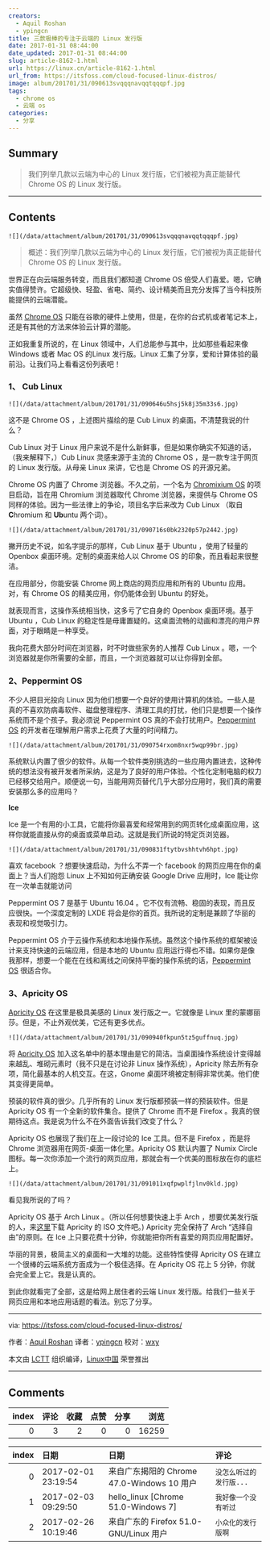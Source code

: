 ```yaml
---
creators:
  - Aquil Roshan
  - ypingcn
title: 三款极棒的专注于云端的 Linux 发行版
date: 2017-01-31 08:44:00
date_updated: 2017-01-31 08:44:00
slug: article-8162-1.html
url: https://linux.cn/article-8162-1.html
url_from: https://itsfoss.com/cloud-focused-linux-distros/
image: album/201701/31/090613svqqqnavqqtqqqpf.jpg
tags:
  - chrome os
  - 云端 os
categories:
  - 分享
---
```


## Summary

> 我们列举几款以云端为中心的 Linux 发行版，它们被视为真正能替代 Chrome OS 的 Linux 发行版。

***

<!-- more -->

## Contents

`![](/data/attachment/album/201701/31/090613svqqqnavqqtqqqpf.jpg)`

> 
> 概述：我们列举几款以云端为中心的 Linux 发行版，它们被视为真正能替代 Chrome OS 的 Linux 发行版。
> 
> 
> 

世界正在向云端服务转变，而且我们都知道 Chrome OS 倍受人们喜爱。嗯，它确实值得赞许。它超级快、轻盈、省电、简约、设计精美而且充分发挥了当今科技所能提供的云端潜能。

虽然 [Chrome OS](https://en.wikipedia.org/wiki/Chrome_OS) 只能在谷歌的硬件上使用，但是，在你的台式机或者笔记本上，还是有其他的方法来体验云计算的潜能。

正如我重复所说的，在 Linux 领域中，人们总能参与其中，比如那些看起来像 Windows 或者 Mac OS 的Linux 发行版。Linux 汇集了分享，爱和计算体验的最前沿。让我们马上看看这份列表吧！

### 1、 Cub Linux

`![](/data/attachment/album/201701/31/090646u5hsj5k8j35m33s6.jpg)`

这不是 Chrome OS ，上述图片描绘的是 Cub Linux 的桌面。不清楚我说的什么？

Cub Linux 对于 Linux 用户来说不是什么新鲜事，但是如果你确实不知道的话，（我来解释下，）Cub Linux 灵感来源于主流的 Chrome OS ，是一款专注于网页的 Linux 发行版。从母亲 Linux 来讲，它也是 Chrome OS 的开源兄弟。

Chrome OS 内置了 Chrome 浏览器。不久之前，一个名为 [Chromixium OS](https://itsfoss.com/chromixiumos-released/) 的项目启动，旨在用 Chromium 浏览器取代 Chrome 浏览器，来提供与 Chrome OS 同样的体验。因为一些法律上的争论，项目名字后来改为 Cub Linux （取自 **C**hromium 和 **Ub**untu 两个词）。

`![](/data/attachment/album/201701/31/090716s0bk2320p57p2442.jpg)`

撇开历史不说，如名字提示的那样，Cub Linux 基于 Ubuntu ，使用了轻量的 Openbox 桌面环境。定制的桌面来给人以 Chrome OS 的印象，而且看起来很整洁。

在应用部分，你能安装 Chrome 网上商店的网页应用和所有的 Ubuntu 应用。对，有 Chrome OS 的精美应用，你仍能体会到 Ubuntu 的好处。

就表现而言，这操作系统相当快，这多亏了它自身的 Openbox 桌面环境。基于 Ubuntu ，Cub Linux 的稳定性是毋庸置疑的。这桌面流畅的动画和漂亮的用户界面，对于眼睛是一种享受。

我向花费大部分时间在浏览器，时不时做些家务的人推荐 Cub Linux 。嗯，一个浏览器就是你所需要的全部，而且，一个浏览器就可以让你得到全部。

### 2、Peppermint OS

不少人把目光投向 Linux 因为他们想要一个良好的使用计算机的体验。一些人是真的不喜欢防病毒软件、磁盘整理程序、清理工具的打扰，他们只是想要一个操作系统而不是个孩子。我必须说 Peppermint OS 真的不会打扰用户。[Peppermint OS](https://peppermintos.com/) 的开发者在理解用户需求上花费了大量的时间精力。

`![](/data/attachment/album/201701/31/090754rxom8nxr5wqp99br.jpg)`

系统默认内置了很少的软件。从每一个软件类别挑选的一些应用内置进去，这种传统的想法没有被开发者所采纳，这是为了良好的用户体验。个性化定制电脑的权力已经移交给用户。顺便说一句，当能用网页替代几乎大部分应用时，我们真的需要安装那么多的应用吗？

**Ice**

Ice 是一个有用的小工具，它能将你最喜爱和经常用到的网页转化成桌面应用，这样你就能直接从你的桌面或菜单启动。这就是我们所说的特定页浏览器。

`![](/data/attachment/album/201701/31/090831ftytbvshhtvh6hpt.jpg)`

喜欢 facebook ？想要快速启动，为什么不弄一个 facebook 的网页应用在你的桌面上？当人们抱怨 Linux 上不知如何正确安装 Google Drive 应用时，Ice 能让你在一次单击就能访问

Peppermint OS 7 是基于 Ubuntu 16.04 。它不仅有流畅、稳固的表现，而且反应很快。一个深度定制的 LXDE 将会是你的首页。我所说的定制是兼顾了华丽的表现和视觉吸引力。

Peppermint OS 介于云操作系统和本地操作系统。虽然这个操作系统的框架被设计来支持快速的云端应用，但是本地的 Ubuntu 应用运行得也不错。如果你是像我那样，想要一个能在在线和离线之间保持平衡的操作系统的话，[Peppermint OS](https://peppermintos.com/) 很适合你。

### 3、Apricity OS

[Apricity OS](https://apricityos.com/) 在这里是极具美感的 Linux 发行版之一。它就像是 Linux 里的蒙娜丽莎。但是，不止外观优美，它还有更多优点。

`![](/data/attachment/album/201701/31/090940fkpun5tz5guffnuq.jpg)`

将 [Apricity OS](https://itsfoss.com/apricity-os/) 加入这名单中的基本理由是它的简洁。当桌面操作系统设计变得越来越乱、堆砌元素时（我不只是在讨论非 Linux 操作系统），Apricity 除去所有杂项，简化最基本的人机交互。在这，Gnome 桌面环境被定制得非常优美。他们使其变得更简单。

预装的软件真的很少。几乎所有的 Linux 发行版都预装一样的预装软件。但是 Apricity OS 有一个全新的软件集合。提供了 Chrome 而不是 Firefox 。我真的很期待这点。我是说为什么不在外面告诉我们改变了什么？

Apricity OS 也展现了我们在上一段讨论的 Ice 工具。但不是 Firefox ，而是将 Chrome 浏览器用在网页-桌面一体化里。Apricity OS 默认内置了 Numix Circle 图标。每一次你添加一个流行的网页应用，那就会有一个优美的图标放在你的底栏上。

`![](/data/attachment/album/201701/31/091011xqfpwplfjlnv0kld.jpg)`

看见我所说的了吗？

Apricity OS 基于 Arch Linux 。（所以任何想要快速上手 Arch ，想要优美发行版的人，来[这里](https://apricityos.com/)下载 Apricity 的 ISO 文件吧。) Apricity 完全保持了 Arch “选择自由”的原则。在 Ice 上只要花费十分钟，你就能把你所有喜爱的网页应用配置好。

华丽的背景，极简主义的桌面和一大堆的功能。这些特性使得 Apricity OS 在建立一个很棒的云端系统方面成为一个极佳选择。在 Apricity OS 花上 5 分钟，你就会完全爱上它。我是认真的。

到此你就看完了全部，这是给网上居住者的云端 Linux 发行版。给我们一些关于网页应用和本地应用话题的看法。别忘了分享。

---

via: <https://itsfoss.com/cloud-focused-linux-distros/>

作者：[Aquil Roshan](https://itsfoss.com/author/aquil/)  译者：[ypingcn](https://github.com/ypingcn) 校对：[wxy](https://github.com/wxy)

本文由 [LCTT](https://github.com/LCTT/TranslateProject) 组织编译，[Linux中国](https://linux.cn/) 荣誉推出

***

## Comments


|   index |   评论 |   收藏 |   点赞 |   分享 |   浏览 |
|--------:|-------:|-------:|-------:|-------:|-------:|
|       0 |      3 |      2 |      0 |      0 |  16259 |

|   index | 日期                | 日期                                       | 评论                    |
|--------:|:--------------------|:-------------------------------------------|:------------------------|
|       0 | 2017-02-01 23:19:54 | 来自广东揭阳的 Chrome 47.0-Windows 10 用户 | `没怎么听过的发行版...` |
|       1 | 2017-02-03 09:29:50 | hello_linux [Chrome 51.0-Windows 7]        | `我好像一个没有听过`    |
|       2 | 2017-02-26 10:19:46 | 来自广东的 Firefox 51.0-GNU/Linux 用户     | `小众化的发行版啊`      |
